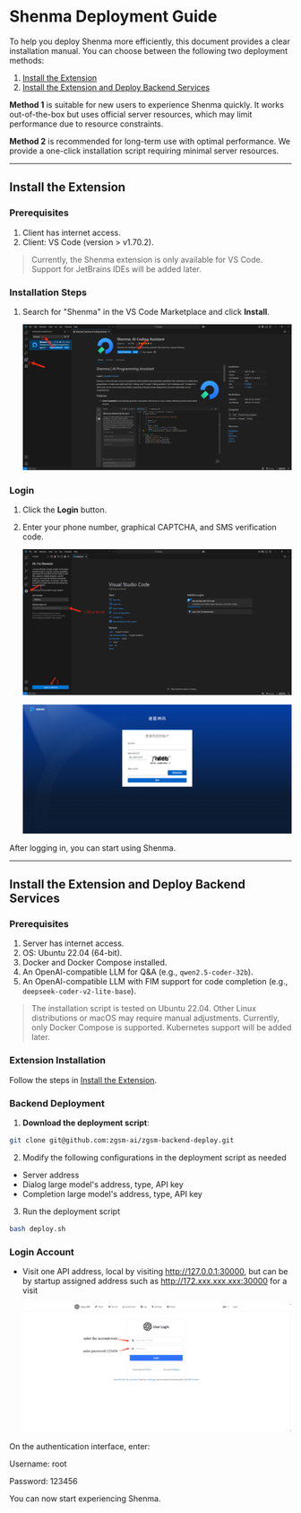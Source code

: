 # Shenma Deployment Guide

To help you deploy Shenma more efficiently, this document provides a clear installation manual. You can choose between the following two deployment methods:

1. [Install the Extension](#install-the-extension)
2. [Install the Extension and Deploy Backend Services](#install-the-extension-and-deploy-backend-services)

**Method 1** is suitable for new users to experience Shenma quickly. It works out-of-the-box but uses official server resources, which may limit performance due to resource constraints.

**Method 2** is recommended for long-term use with optimal performance. We provide a one-click installation script requiring minimal server resources.

---

## Install the Extension

### Prerequisites

1. Client has internet access.
2. Client: VS Code (version > v1.70.2).

> Currently, the Shenma extension is only available for VS Code. Support for JetBrains IDEs will be added later.

### Installation Steps

1. Search for "Shenma" in the VS Code Marketplace and click **Install**.

    ![alt text](/assets/images/install/extensions.png)

### Login

1. Click the **Login** button.
2. Enter your phone number, graphical CAPTCHA, and SMS verification code.

    ![alt text](/assets/images/install/login_ide.png)

    ![alt text](/assets/images/install/login_web.png)

After logging in, you can start using Shenma.

---

## Install the Extension and Deploy Backend Services

### Prerequisites

1. Server has internet access.
2. OS: Ubuntu 22.04 (64-bit).
3. Docker and Docker Compose installed.
4. An OpenAI-compatible LLM for Q&A (e.g., `qwen2.5-coder-32b`).
5. An OpenAI-compatible LLM with FIM support for code completion (e.g., `deepseek-coder-v2-lite-base`).

> The installation script is tested on Ubuntu 22.04. Other Linux distributions or macOS may require manual adjustments.
> Currently, only Docker Compose is supported. Kubernetes support will be added later.

### Extension Installation

Follow the steps in [Install the Extension](#install-the-extension).

### Backend Deployment

1. **Download the deployment script**:

```bash
git clone git@github.com:zgsm-ai/zgsm-backend-deploy.git
```

2. Modify the following configurations in the deployment script as needed

- Server address
- Dialog large model's address, type, API key
- Completion large model's address, type, API key

3. Run the deployment script

```bash
bash deploy.sh
```

### Login Account

- Visit one API address, local by visiting http://127.0.0.1:30000, but can be by startup assigned address such as http://172.xxx.xxx.xxx:30000 for a visit

    ![alt text](/assets/images/install/login_backend.png)

On the authentication interface, enter:

Username: root

Password: 123456

You can now start experiencing Shenma.
